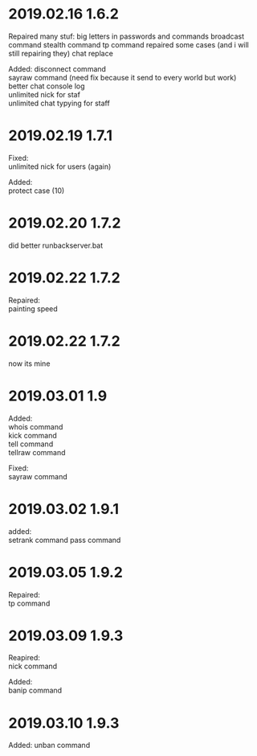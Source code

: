 # 2019.02.16 1.6.2
Repaired many stuf:
big letters in passwords and commands
broadcast command
stealth command
tp command
repaired some cases (and i will still repairing they)
chat replace

Added:
disconnect command  
sayraw command (need fix because it send to every world but work)  
better chat console log  
unlimited nick for staf  
unlimited chat typying for staff  

# 2019.02.19 1.7.1  
Fixed:  
unlimited nick for users (again)  


Added:  
protect case (10)  

# 2019.02.20 1.7.2  
did better runbackserver.bat  

# 2019.02.22 1.7.2  
Repaired:  
painting speed  

# 2019.02.22 1.7.2  
now its mine  

# 2019.03.01 1.9  
Added:  
whois command  
kick command  
tell command  
tellraw command  

Fixed:  
sayraw command

# 2019.03.02 1.9.1
added:  
setrank command
pass command

# 2019.03.05 1.9.2
Repaired:  
tp command

# 2019.03.09 1.9.3
Reapired:  
nick command  

Added:  
banip command

# 2019.03.10 1.9.3
Added:
unban command
